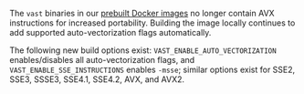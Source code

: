 The `vast` binaries in our [prebuilt Docker
images](http://hub.docker.com/r/tenzir/vast) no longer contain AVX instructions
for increased portability. Building the image locally
continues to add supported auto-vectorization flags automatically.

The following new build options exist: `VAST_ENABLE_AUTO_VECTORIZATION`
enables/disables all auto-vectorization flags, and
`VAST_ENABLE_SSE_INSTRUCTIONS` enables `-msse`; similar options exist for SSE2,
SSE3, SSSE3, SSE4.1, SSE4.2, AVX, and AVX2.
